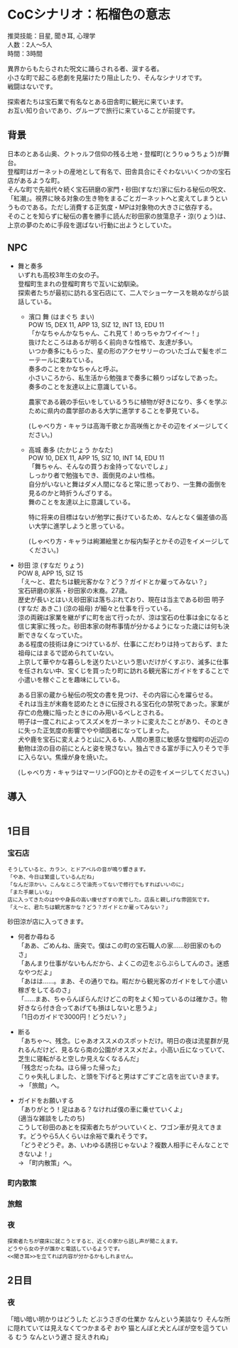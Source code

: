 # CoCシナリオ：柘榴色の意志

推奨技能：目星, 聞き耳, 心理学  
人数：2人～5人  
時間：3時間

異界からもたらされた呪文に踊らされる者、涙する者。  
小さな町で起こる悲劇を見届けたり阻止したり、そんなシナリオです。  
戦闘はないです。

探索者たちは宝石業で有名なとある田舎町に観光に来ています。  
お互い知り合いであり、グループで旅行に来ていることが前提です。

## 背景

日本のとある山奥、クトゥルフ信仰の残る土地・登榴町(とうりゅうちょう)が舞台。  
登榴町はガーネットの産地として有名で、田舎具合にそぐわないいくつかの宝石店があるような町。  
そんな町で先祖代々続く宝石研磨の家門・砂田(すなだ)家に伝わる秘伝の呪文、「紅潮」。視界に映る対象の生き物をまるごとガーネットへと変えてしまうというものである。ただし消費する正気度・MPは対象物の大きさに依存する。  
そのことを知らずに秘伝の書を勝手に読んだ砂田家の放蕩息子・涼(りょう)は、上京の夢のために手段を選ばない行動に出ようとしていた。

## NPC

- 舞と奏多  
  いずれも高校3年生の女の子。  
  登榴町生まれの登榴町育ちで互いに幼馴染。  
  探索者たちが最初に訪れる宝石店にて、二人でショーケースを眺めながら談話している。  

  - 濱口 舞 (はまぐち まい)  
    POW 15, DEX 11, APP 13, SIZ 12, INT 13, EDU 11  
    「かなちゃんかなちゃん、これ見て！めっちゃカワイイ～！」  
    抜けたところはあるが明るく前向きな性格で、友達が多い。  
    いつか奏多にもらった、星の形のアクセサリーのついたゴムで髪をポニーテールに束ねている。  
    奏多のことをかなちゃんと呼ぶ。  
    小さいころから、私生活から勉強まで奏多に頼りっぱなしであった。  
    奏多のことを友達以上に意識している。

    農家である親の手伝いをしているうちに植物が好きになり、多くを学ぶために県内の農学部のある大学に進学することを夢見ている。

    (しゃべり方・キャラは高海千歌とか高咲侑とかその辺をイメージしてください。)

  - 高城 奏多 (たかじょう かなた)  
    POW 10, DEX 11, APP 15, SIZ 10, INT 14, EDU 11  
    「舞ちゃん、そんなの買うお金持ってないでしょ」  
    しっかり者で勉強もでき、面倒見のよい性格。  
    自分がいないと舞はダメ人間になると常に思っており、一生舞の面倒を見るのかと時折うんざりする。  
    舞のことを友達以上に意識している。

    特に将来の目標はないが勉学に長けているため、なんとなく偏差値の高い大学に進学しようと思っている。

    (しゃべり方・キャラは絢瀬絵里とか桜内梨子とかその辺をイメージしてください。)

- 砂田 涼 (すなだ りょう)  
  POW 8, APP 15, SIZ 15  
  「え～と、君たちは観光客かな？どう？ガイドとか雇ってみない？」  
  宝石研磨の家系・砂田家の末裔。27歳。  
  歴史が長いとはいえ砂田家は落ちぶれており、現在は当主である砂田 明子 (すなだ あきこ) (涼の祖母) が細々と仕事を行っている。  
  涼の両親は家業を継がずに町を出て行ったが、涼は宝石の仕事は金になると信じ実家に残った。砂田本家の財布事情が分かるようになった歳には何も決断できなくなっていた。  
  ある程度の技術は身につけているが、仕事にこだわりは持っておらず、また祖母にはまるで認められていない。  
  上京して華やかな暮らしを送りたいという思いだけがくすぶり、滅多に仕事を任されない中、宝くじを買ったり町に訪れる観光客にガイドをすることで小遣いを稼ぐことを趣味にしている。

  ある日家の蔵から秘伝の呪文の書を見つけ、その内容に心を躍らせる。  
  それは当主が末裔を認めたときに伝授される宝石化の禁呪であった。家業が存亡の危機に陥ったときにのみ用いるべしとされる。  
  明子は一度これによってスズメをガーネットに変えたことがあり、そのときに失った正気度の影響でやや頑固者になってしまった。  
  犬や鹿を宝石に変えようと山に入るも、人間の悪意に敏感な登榴町の近辺の動物は涼の目の前にとんと姿を現さない。独占できる富が手に入りそうで手に入らない。焦燥が身を焼いた。

  (しゃべり方・キャラはマーリン(FGO)とかその辺をイメージしてください。)

## 導入

```

```

## 1日目

### 宝石店

```
そうしていると、カラン、とドアベルの音が鳴り響きます。
「やあ、今日は繁盛しているんだね」
「なんだ涼かい。こんなところで油売ってないで修行でもすればいいのに」
「また手厳しいな」
店に入ってきたのはやや身長の高い痩せぎすの男でした。店長と親しげな雰囲気です。
「え～と、君たちは観光客かな？どう？ガイドとか雇ってみない？」
```

砂田涼が店に入ってきます。  

- 何者か尋ねる  
  「ああ、ごめんね、唐突で。僕はこの町の宝石職人の家……砂田家のものさ」  
  「あんまり仕事がないもんだから、よくこの辺をぶらぶらしてんのさ。迷惑なやつだよ」  
  「あはは……。まあ、その通りでね。暇だから観光客のガイドをして小遣い稼ぎをしてるのさ」  
  「……まあ、ちゃらんぽらんだけどこの町をよく知っているのは確かさ。物好きなら付き合ってあげても損はしないと思うよ」  
  「1日のガイドで3000円！どうだい？」

- 断る  
  「あちゃ～、残念。じゃあオススメのスポットだけ。明日の夜は流星群が見れるんだけど、見るなら南の公園がオススメだよ。小高い丘になっていて、芝生に寝転がると空しか見えなくなるんだ」  
  「残念だったね。ほら帰った帰った」  
  こりゃ失礼しました、と頭を下げると男はすごすごと店を出ていきます。  
  -> 「旅館」へ。

- ガイドをお願いする  
  「ありがとう！足はある？なければ僕の車に乗せていくよ」  
  (適当な雑談をしたのち)  
  こうして砂田のあとを探索者たちがついていくと、ワゴン車が見えてきます。どうやら5人くらいは余裕で乗れそうです。  
  「どうぞどうぞ。あ、いわゆる誘拐じゃないよ？複数人相手にそんなことできないよ！」  
  -> 「町内散策」へ。

### 町内散策

### 旅館

### 夜

```
探索者たちが寝床に就こうとすると、近くの家から話し声が聞こえます。  
どうやら女の子が誰かと電話しているようです。  
<<聞き耳>>を立てれば内容が分かるかもしれません。
```

## 2日目

### 夜

「暗い暗い明かりはどうした どぶうさぎの仕業か なんという美談なり そんな所に隠れていては見えなくてつかまるぞ おや 猫とんぼと犬とんぼが空を這うている むう なんという遅さ 捉えきれぬ」